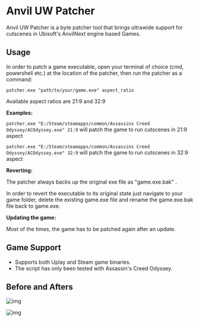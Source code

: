 # Anvil UW Patcher
Anvil UW Patcher is a byte patcher tool that brings ultrawide support for cutscenes in Ubisoft's AnvilNext engine based Games.

## Usage

In order to patch a game executable, open your terminal of choice (cmd, powershell etc.) at the location of the patcher, then run the patcher as a command:

```patcher.exe "path/to/your/game.exe" aspect_ratio```

Available aspect ratios are 21:9 and 32:9

**Examples:**

```patcher.exe "E:/Steam/steamapps/common/Assassins Creed Odyssey/ACOdyssey.exe" 21:9```
will patch the game to run cutscenes in 21:9 aspect

```patcher.exe "E:/Steam/steamapps/common/Assassins Creed Odyssey/ACOdyssey.exe" 32:9```
will patch the game to run cutscenes in 32:9 aspect

**Reverting:**

The patcher always backs up the original exe file as "game.exe.bak" . 

In order to revert the executable to its original state just navigate to your game folder, delete the existing game.exe file and rename the game.exe.bak file back to game.exe.

**Updating the game:**

Most of the times, the game has to be patched again after an update.

## Game Support
- Supports both Uplay and Steam game binaries.
- The script has only been tested with Assassin's Creed Odyssey.

## Before and Afters

![img](https://i.imgur.com/wxE3zFe.jpeg)

![img](https://i.imgur.com/PqKjMz9.jpeg)
